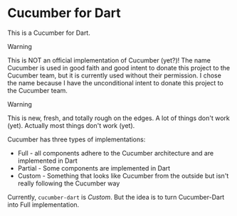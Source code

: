 # Cucumber for Dart

This is a Cucumber for Dart.

> [!WARNING]
> This is NOT an official implementation of Cucumber (yet?)!
> The name Cucumber is used in good faith and good intent to donate this project to the Cucumber team, but it is currently used without their permission.
> I chose the name because I have the unconditional intent to donate this project to the Cucumber team.

> [!WARNING]
> This is new, fresh, and totally rough on the edges.
> A lot of things don't work (yet).
> Actually most things don't work (yet).

Cucumber has three types of implementations:
* Full - all components adhere to the Cucumber architecture and are implemented in Dart
* Partial - Some components are implemented in Dart
* Custom - Something that looks like Cucumber from the outside but isn't really following the Cucumber way

Currently, `cucumber-dart` is _Custom_.
But the idea is to turn Cucumber-Dart into Full implementation.
